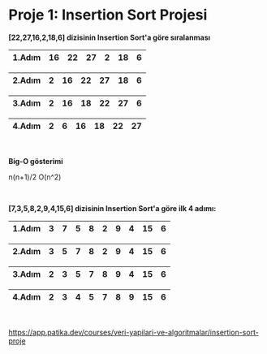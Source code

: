 # Proje 1: Insertion Sort Projesi


**[22,27,16,2,18,6] dizisinin Insertion Sort'a göre sıralanması**
 
 
 |1.Adım|16|22|27|2|18|6|  
 |------|- |- |- |-|- |-|
 
 |2.Adım|2|16|22|27|18|6|     
 |------|-|- |- |- |- |-|
 
 |3.Adım|2|16|18|22|27|6|     
 |------|-|- |- |- |- |-|
 
 |4.Adım|2|6|16|18|22|27|     
 |------|-|-|- |- |- |- |
 


<br>


**Big-O gösterimi**

n(n+1)/2 O(n^2)



<br>


**[7,3,5,8,2,9,4,15,6] dizisinin Insertion Sort'a göre ilk 4 adımı:**


 |1.Adım|3|7|5|8|2|9|4|15|6|      
 |------|-|-|-|-|-|-|-|- |-|
 
 |2.Adım|3|5|7|8|2|9|4|15|6|      
 |------|-|-|-|-|-|-|-|- |-|
 
 |3.Adım|2|3|5|7|8|9|4|15|6|      
 |------|-|-|-|-|-|-|-|- |-|
 
 |4.Adım|2|3|4|5|7|8|9|15|6|      
 |------|-|-|-|-|-|-|-|- |-|


<br>

https://app.patika.dev/courses/veri-yapilari-ve-algoritmalar/insertion-sort-proje

